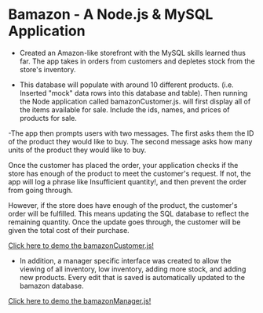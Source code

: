 # Bamazon - A Node.js & MySQL Application

* Created an Amazon-like storefront with the MySQL skills learned thus far. The app takes in orders from customers and depletes stock from the store's inventory. 

* This database will populate with around 10 different products. (i.e. Inserted "mock" data rows into this database and table).
Then running the Node application called bamazonCustomer.js. will first display all of the items available for sale. Include the ids, names, and prices of products for sale.

-The app then prompts users with two messages.
The first asks them the ID of the product they would like to buy.
The second message asks how many units of the product they would like to buy.

Once the customer has placed the order, your application checks if the store has enough of the product to meet the customer's request.
If not, the app will log a phrase like Insufficient quantity!, and then prevent the order from going through.

However, if the store does have enough of the product, the customer's order will be fulfilled.
This means updating the SQL database to reflect the remaining quantity.
Once the update goes through, the customer will be given the total cost of their purchase.

[Click here to demo the bamazonCustomer.js!](https://youtu.be/p7DNw9cgBio)
 
* In addition, a manager specific interface was created to allow the viewing of all inventory, low inventory, adding more stock, and adding new products. Every edit that is saved is automatically updated to the bamazon database.

[Click here to demo the bamazonManager.js!](https://www.youtube.com/watch?v=aURXbVDltV0&feature=youtu.be)
